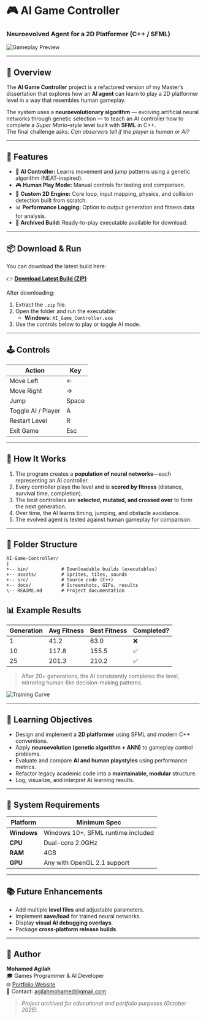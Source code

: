 # 🎮 AI Game Controller
### Neuroevolved Agent for a 2D Platformer (C++ / SFML)

![Gameplay Preview](docs/ai_gameplay.gif)

---

## 🧠 Overview
The **AI Game Controller** project is a refactored version of my Master’s dissertation that explores how an **AI agent** can learn to play a 2D platformer level in a way that resembles human gameplay.  

The system uses a **neuroevolutionary algorithm** — evolving artificial neural networks through genetic selection — to teach an AI controller how to complete a *Super Mario–style* level built with **SFML** in C++.  
The final challenge asks: *Can observers tell if the player is human or AI?*

---

## 🚀 Features
- 🧩 **AI Controller:** Learns movement and jump patterns using a genetic algorithm (NEAT-inspired).  
- 🎮 **Human Play Mode:** Manual controls for testing and comparison.  
- 🧱 **Custom 2D Engine:** Core loop, input mapping, physics, and collision detection built from scratch.  
- 📊 **Performance Logging:** Option to output generation and fitness data for analysis.  
- 🧾 **Archived Build:** Ready-to-play executable available for download.  

---

## 📦 Download & Run
You can download the latest build here:

👉 **[Download Latest Build (ZIP)](https://github.com/MoAgilah/AI-Game-Controller/releases/latest)**

After downloading:
1. Extract the `.zip` file.  
2. Open the folder and run the executable:  
   - **Windows:** `AI_Game_Controller.exe`  
3. Use the controls below to play or toggle AI mode.  

---

## 🕹️ Controls
| Action | Key |
|--------|-----|
| Move Left | ← |
| Move Right | → |
| Jump | Space |
| Toggle AI / Player | A |
| Restart Level | R |
| Exit Game | Esc |

---

## 🧩 How It Works
1. The program creates a **population of neural networks**—each representing an AI controller.  
2. Every controller plays the level and is **scored by fitness** (distance, survival time, completion).  
3. The best controllers are **selected, mutated, and crossed over** to form the next generation.  
4. Over time, the AI learns timing, jumping, and obstacle avoidance.  
5. The evolved agent is tested against human gameplay for comparison.

---

## 🧱 Folder Structure
```
AI-Game-Controller/
|
+-- bin/            # Downloadable builds (executables)
+-- assets/         # Sprites, tiles, sounds
+-- src/            # Source code (C++)
+-- docs/           # Screenshots, GIFs, results
\-- README.md       # Project documentation
```

## 📊 Example Results
| Generation | Avg Fitness | Best Fitness | Completed? |
|-------------|-------------|--------------|-------------|
| 1 | 41.2 | 63.0 | ❌ |
| 10 | 117.8 | 155.5 | ✅ |
| 25 | 201.3 | 210.2 | ✅ |

> After 20+ generations, the AI consistently completes the level, mirroring human-like decision-making patterns.

![Training Curve](docs/training_curve.png)

---

## 🧠 Learning Objectives
- Design and implement a **2D platformer** using SFML and modern C++ conventions.  
- Apply **neuroevolution (genetic algorithm + ANN)** to gameplay control problems.  
- Evaluate and compare **AI and human playstyles** using performance metrics.  
- Refactor legacy academic code into a **maintainable, modular** structure.  
- Log, visualize, and interpret AI learning results.  

---

## 🧩 System Requirements
| Platform | Minimum Spec |
|-----------|---------------|
| **Windows** | Windows 10+, SFML runtime included |
| **CPU** | Dual-core 2.0GHz |
| **RAM** | 4GB |
| **GPU** | Any with OpenGL 2.1 support |

---

## 📚 Future Enhancements
- Add multiple **level files** and adjustable parameters.  
- Implement **save/load** for trained neural networks.  
- Display **visual AI debugging overlays**.  
- Package **cross-platform release builds**.

---

## 👤 Author
**Mohamed Agilah**  
🎓 Games Programmer & AI Developer  
🌐 [Portfolio Website](https://moagilah.com/)  
📧 Contact: agilahmohamed@gmail.com  

> *Project archived for educational and portfolio purposes (October 2025).*
